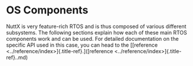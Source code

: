 OS Components
=============

NuttX is very feature-rich RTOS and is thus composed of various
different subsystems. The following sections explain how each of these
main RTOS components work and can be used. For detailed documentation on
the specific API used in this case, you can head to the \[[reference
\<../reference/index\>]{.title-ref}.\]([reference
\<../reference/index\>]{.title-ref}..md)
